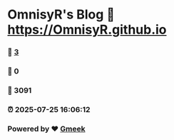 # OmnisyR's Blog :link: https://OmnisyR.github.io 
### :page_facing_up: [3](https://OmnisyR.github.io/tag.html) 
### :speech_balloon: 0 
### :hibiscus: 3091 
### :alarm_clock: 2025-07-25 16:06:12 
### Powered by :heart: [Gmeek](https://github.com/Meekdai/Gmeek)

